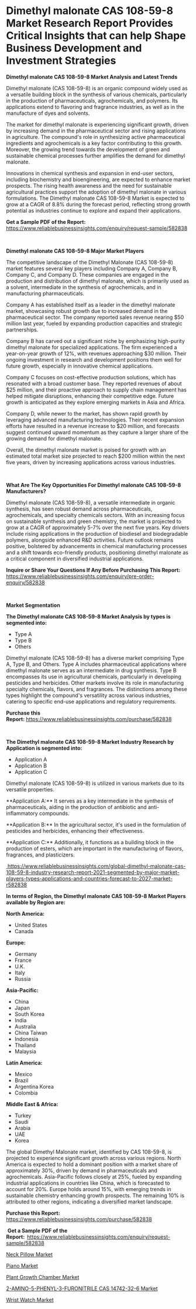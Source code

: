 <p><h1>Dimethyl malonate CAS 108-59-8 Market Research Report Provides Critical Insights that can help Shape Business Development and Investment Strategies</h1></p><p><strong>Dimethyl malonate CAS 108-59-8 Market Analysis and Latest Trends</strong></p>
<p><p>Dimethyl malonate (CAS 108-59-8) is an organic compound widely used as a versatile building block in the synthesis of various chemicals, particularly in the production of pharmaceuticals, agrochemicals, and polymers. Its applications extend to flavoring and fragrance industries, as well as in the manufacture of dyes and solvents.</p><p>The market for dimethyl malonate is experiencing significant growth, driven by increasing demand in the pharmaceutical sector and rising applications in agriculture. The compound's role in synthesizing active pharmaceutical ingredients and agrochemicals is a key factor contributing to this growth. Moreover, the growing trend towards the development of green and sustainable chemical processes further amplifies the demand for dimethyl malonate.</p><p>Innovations in chemical synthesis and expansion in end-user sectors, including biochemistry and bioengineering, are expected to enhance market prospects. The rising health awareness and the need for sustainable agricultural practices support the adoption of dimethyl malonate in various formulations. The Dimethyl malonate CAS 108-59-8 Market is expected to grow at a CAGR of 8.8% during the forecast period, reflecting strong growth potential as industries continue to explore and expand their applications.</p></p>
<p><strong>Get a Sample PDF of the Report:&nbsp;</strong> <a href="https://www.reliablebusinessinsights.com/enquiry/request-sample/582838?utm_campaign=1091&utm_medium=2&utm_source=Github&utm_content=ia&utm_term=16122024&utm_id=dimethyl-malonate-cas-108-59-8">https://www.reliablebusinessinsights.com/enquiry/request-sample/582838</a></p>
<p>&nbsp;</p>
<p><strong>Dimethyl malonate CAS 108-59-8 Major Market Players</strong></p>
<p><p>The competitive landscape of the Dimethyl Malonate (CAS 108-59-8) market features several key players including Company A, Company B, Company C, and Company D. These companies are engaged in the production and distribution of dimethyl malonate, which is primarily used as a solvent, intermediate in the synthesis of agrochemicals, and in manufacturing pharmaceuticals.</p><p>Company A has established itself as a leader in the dimethyl malonate market, showcasing robust growth due to increased demand in the pharmaceutical sector. The company reported sales revenue nearing $50 million last year, fueled by expanding production capacities and strategic partnerships.</p><p>Company B has carved out a significant niche by emphasizing high-purity dimethyl malonate for specialized applications. The firm experienced a year-on-year growth of 12%, with revenues approaching $30 million. Their ongoing investment in research and development positions them well for future growth, especially in innovative chemical applications.</p><p>Company C focuses on cost-effective production solutions, which has resonated with a broad customer base. They reported revenues of about $25 million, and their proactive approach to supply chain management has helped mitigate disruptions, enhancing their competitive edge. Future growth is anticipated as they explore emerging markets in Asia and Africa.</p><p>Company D, while newer to the market, has shown rapid growth by leveraging advanced manufacturing technologies. Their recent expansion efforts have resulted in a revenue increase to $20 million, and forecasts suggest continued upward momentum as they capture a larger share of the growing demand for dimethyl malonate.</p><p>Overall, the dimethyl malonate market is poised for growth with an estimated total market size projected to reach $200 million within the next five years, driven by increasing applications across various industries.</p></p>
<p>&nbsp;</p>
<p><strong>What Are The Key Opportunities For Dimethyl malonate CAS 108-59-8 Manufacturers?</strong></p>
<p><p>Dimethyl malonate (CAS 108-59-8), a versatile intermediate in organic synthesis, has seen robust demand across pharmaceuticals, agrochemicals, and specialty chemicals sectors. With an increasing focus on sustainable synthesis and green chemistry, the market is projected to grow at a CAGR of approximately 5-7% over the next five years. Key drivers include rising applications in the production of biodiesel and biodegradable polymers, alongside enhanced R&D activities. Future outlook remains positive, bolstered by advancements in chemical manufacturing processes and a shift towards eco-friendly products, positioning dimethyl malonate as a critical component in diversified industrial applications.</p></p>
<p><strong>Inquire or Share Your Questions If Any Before Purchasing This Report:</strong> <a href="https://www.reliablebusinessinsights.com/enquiry/pre-order-enquiry/582838?utm_campaign=1091&utm_medium=2&utm_source=Github&utm_content=ia&utm_term=16122024&utm_id=dimethyl-malonate-cas-108-59-8">https://www.reliablebusinessinsights.com/enquiry/pre-order-enquiry/582838</a></p>
<p>&nbsp;</p>
<p><strong>Market Segmentation</strong></p>
<p><strong>The Dimethyl malonate CAS 108-59-8 Market Analysis by types is segmented into:</strong></p>
<p><ul><li>Type A</li><li>Type B</li><li>Others</li></ul></p>
<p><p>Dimethyl malonate (CAS 108-59-8) has a diverse market comprising Type A, Type B, and Others. Type A includes pharmaceutical applications where dimethyl malonate serves as an intermediate in drug synthesis. Type B encompasses its use in agricultural chemicals, particularly in developing pesticides and herbicides. Other markets involve its role in manufacturing specialty chemicals, flavors, and fragrances. The distinctions among these types highlight the compound's versatility across various industries, catering to specific end-use applications and regulatory requirements.</p></p>
<p><strong>Purchase this Report:&nbsp;</strong><a href="https://www.reliablebusinessinsights.com/purchase/582838?utm_campaign=1091&utm_medium=2&utm_source=Github&utm_content=ia&utm_term=16122024&utm_id=dimethyl-malonate-cas-108-59-8">https://www.reliablebusinessinsights.com/purchase/582838</a></p>
<p>&nbsp;</p>
<p><strong>The Dimethyl malonate CAS 108-59-8 Market Industry Research by Application is segmented into:</strong></p>
<p><ul><li>Application A</li><li>Application B</li><li>Application C</li></ul></p>
<p><p>Dimethyl malonate (CAS 108-59-8) is utilized in various markets due to its versatile properties. </p><p>**Application A:** It serves as a key intermediate in the synthesis of pharmaceuticals, aiding in the production of antibiotic and anti-inflammatory compounds. </p><p>**Application B:** In the agricultural sector, it's used in the formulation of pesticides and herbicides, enhancing their effectiveness. </p><p>**Application C:** Additionally, it functions as a building block in the production of esters, which are important in the manufacturing of flavors, fragrances, and plasticizers.</p></p>
<p><a href="https://www.reliablebusinessinsights.com/global-dimethyl-malonate-cas-108-59-8-industry-research-report-2021-segmented-by-major-market-players-types-applications-and-countries-forecast-to-2027-market-r582838?utm_campaign=1091&utm_medium=2&utm_source=Github&utm_content=ia&utm_term=16122024&utm_id=dimethyl-malonate-cas-108-59-8">&nbsp;https://www.reliablebusinessinsights.com/global-dimethyl-malonate-cas-108-59-8-industry-research-report-2021-segmented-by-major-market-players-types-applications-and-countries-forecast-to-2027-market-r582838</a></p>
<p><strong>In terms of Region, the Dimethyl malonate CAS 108-59-8 Market Players available by Region are:</strong></p>
<p>
    <p> <strong> North America: </strong>
        <ul>
            <li>United States</li>
            <li>Canada</li>
        </ul>
        </p> 
    <p> <strong> Europe: </strong>
        <ul>
            <li>Germany</li>
            <li>France</li>
            <li>U.K.</li>
            <li>Italy</li>
            <li>Russia</li>
        </ul>
        </p> 
    <p> <strong> Asia-Pacific: </strong>
        <ul>
            <li>China</li>
            <li>Japan</li>
            <li>South Korea</li>
            <li>India</li>
            <li>Australia</li>
            <li>China Taiwan</li>
            <li>Indonesia</li>
            <li>Thailand</li>
            <li>Malaysia</li>
        </ul>
        </p> 
    <p> <strong> Latin America: </strong>
        <ul>
            <li>Mexico</li>
            <li>Brazil</li>
            <li>Argentina Korea</li>
            <li>Colombia</li>
        </ul>
        </p> 
    <p> <strong> Middle East & Africa: </strong>
        <ul>
            <li>Turkey</li>
            <li>Saudi</li>
            <li>Arabia</li>
            <li>UAE</li>
            <li>Korea</li>
        </ul>
    </p>
    </p>
<p><p>The global Dimethyl Malonate market, identified by CAS 108-59-8, is projected to experience significant growth across various regions. North America is expected to hold a dominant position with a market share of approximately 30%, driven by demand in pharmaceuticals and agrochemicals. Asia-Pacific follows closely at 25%, fueled by expanding industrial applications in countries like China, which is forecasted to account for 20%. Europe holds around 15%, with emerging trends in sustainable chemistry enhancing growth prospects. The remaining 10% is attributed to other regions, indicating a diversified market landscape.</p></p>
<p><strong>Purchase this Report: </strong><a href="https://www.reliablebusinessinsights.com/purchase/582838?utm_campaign=1091&utm_medium=2&utm_source=Github&utm_content=ia&utm_term=16122024&utm_id=dimethyl-malonate-cas-108-59-8">https://www.reliablebusinessinsights.com/purchase/582838</a></p>
<p>&nbsp;<strong>Get a Sample PDF of the Report:&nbsp;&nbsp;</strong><a href="https://www.reliablebusinessinsights.com/enquiry/request-sample/582838?utm_campaign=1091&utm_medium=2&utm_source=Github&utm_content=ia&utm_term=16122024&utm_id=dimethyl-malonate-cas-108-59-8">https://www.reliablebusinessinsights.com/enquiry/request-sample/582838</a></p>
<p><strong></strong></p>
<p><p><a href="https://www.linkedin.com/pulse/neck-pillow-market-size-forecast-2024-2031-cagr-44-insights-challenges-mlpuc?utm_campaign=1091&utm_medium=2&utm_source=Github&utm_content=ia&utm_term=16122024&utm_id=dimethyl-malonate-cas-108-59-8">Neck Pillow Market</a></p><p><a href="https://www.linkedin.com/pulse/piano-market-analysis-latest-marketing-trends-future-projections-ks1nc?utm_campaign=1091&utm_medium=2&utm_source=Github&utm_content=ia&utm_term=16122024&utm_id=dimethyl-malonate-cas-108-59-8">Piano Market</a></p><p><a href="https://www.linkedin.com/pulse/comprehensive-analysis-plant-growth-chamber-market-scope-81cif?utm_campaign=1091&utm_medium=2&utm_source=Github&utm_content=ia&utm_term=16122024&utm_id=dimethyl-malonate-cas-108-59-8">Plant Growth Chamber Market</a></p><p><a href="https://github.com/rosamariarocque98/Market-Research-Report-List-1/blob/main/2-amino-5-phenyl-3-furonitrile-cas-14742-32-6-market.md?utm_campaign=1091&utm_medium=2&utm_source=Github&utm_content=ia&utm_term=16122024&utm_id=dimethyl-malonate-cas-108-59-8">2-AMINO-5-PHENYL-3-FURONITRILE CAS 14742-32-6 Market</a></p><p><a href="https://www.linkedin.com/pulse/wrist-watch-market-analysis-insights-competition-cagr-forecast-ddoxc?utm_campaign=1091&utm_medium=2&utm_source=Github&utm_content=ia&utm_term=16122024&utm_id=dimethyl-malonate-cas-108-59-8">Wrist Watch Market</a></p></p>